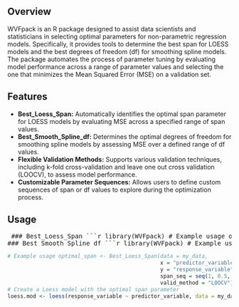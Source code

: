 ## Overview
WVFpack is an R package designed to assist data scientists and statisticians in selecting optimal parameters for non-parametric regression models. Specifically, it provides tools to determine the best span for LOESS models and the best degrees of freedom (df) for smoothing spline models. The package automates the process of parameter tuning by evaluating model performance across a range of parameter values and selecting the one that minimizes the Mean Squared Error (MSE) on a validation set.

## Features
- **Best_Loess_Span:**  Automatically identifies the optimal span parameter for LOESS models by evaluating MSE across a specified range of span values.
- **Best_Smooth_Spline_df:**  Determines the optimal degrees of freedom for smoothing spline models by assessing MSE over a defined range of df values.
- **Flexible Validation Methods:**  Supports various validation techniques, including k-fold cross-validation and leave one out cross validation (LOOCV), to assess model performance.
- **Customizable Parameter Sequences:**  Allows users to define custom sequences of span or df values to explore during the optimization process.

## Usage
<pre> ### Best_Loess_Span ```r library(WVFpack) # Example usage optimal_span <- Best_Loess_Span( data = my_data, x = "predictor_column", y = "response_column", span_seq = seq(1, 0.5, -0.05), valid_method = "Standard" ) print(optimal_span) ``` 
### Best_Smooth_Spline_df ```r library(WVFpack) # Example usage optimal_df <- Best_Smooth_Spline_df( data = df, x = "X", y = "Y", df_seq = seq(100, 50, -10), valid_method = "Standard" ) print(optimal_df) ``` </pre>
```r library(WVFpack)
# Example usage optimal_span <- Best_Loess_Span(data = my_data,
                                                x = "predictor_variable",
                                                y = "response_variable",
                                                span_seq = seq(1, 0.5, -0.05),
                                                valid_method = "LOOCV")
# Create a Loess model with the optimal span parameter
loess.mod <- loess(response_variable ~ predictor_variable, data = my_data, span = optimal_span)
```
